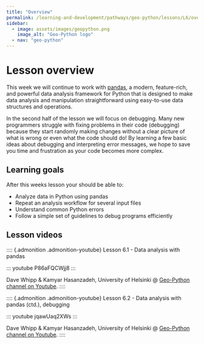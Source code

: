 ```yaml
---
title: "Overview"
permalink: /learning-and-development/pathways/geo-python/lessons/L6/overview/
sidebar:
  - image: assets/images/geopython.png
    image_alt: "Geo-Python logo"
  - nav: "geo-python"
---
```



# Lesson overview

This week we will continue to work with
[pandas](http://pandas.pydata.org/), a modern, feature-rich, and
powerful data analysis framework for Python that is designed to make
data analysis and manipulation straightforward using easy-to-use data
structures and operations.

In the second half of the lesson we will focus on debugging. Many new
programmers struggle with fixing problems in their code (debugging)
because they start randomly making changes without a clear picture of
what is wrong or even what the code should do! By learning a few basic
ideas about debugging and interpreting error messages, we hope to save
you time and frustration as your code becomes more complex.

## Learning goals

After this weeks lesson your should be able to:

-   Analyze data in Python using pandas
-   Repeat an analysis workflow for several input files
-   Understand common Python errors
-   Follow a simple set of guidelines to debug programs efficiently

## Lesson videos

:::: {.admonition .admonition-youtube}
Lesson 6.1 - Data analysis with pandas

::: youtube
P86aFQCWjj8
:::

Dave Whipp & Kamyar Hasanzadeh, University of Helsinki @ [Geo-Python
channel on
Youtube](https://www.youtube.com/channel/UCQ1_1hZ0A1Vic2zmWE56s2A).
::::

:::: {.admonition .admonition-youtube}
Lesson 6.2 - Data analysis with pandas (ctd.), debugging

::: youtube
jqawUaq2XWs
:::

Dave Whipp & Kamyar Hasanzadeh, University of Helsinki @ [Geo-Python
channel on
Youtube](https://www.youtube.com/channel/UCQ1_1hZ0A1Vic2zmWE56s2A).
::::
